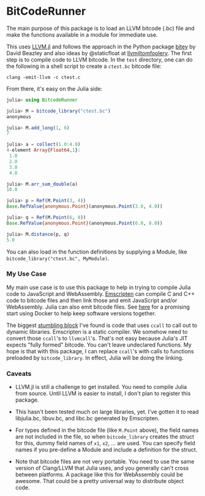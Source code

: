 # BitCodeRunner

The main purpose of this package is to load an LLVM bitcode (.bc) file and make the functions available in a module for immediate use. 

This uses [LLVM.jl](https://github.com/maleadt/LLVM.jl) and follows the approach in the Python package [bitey](https://github.com/dabeaz/bitey) by David Beazley and also ideas by @staticfloat at [llvmjltomfoolery](https://github.com/staticfloat/llvmjltomfoolery). 
The first step is to compile code to LLVM bitcode. 
In the `test` directory, one can do the following in a shell script to create a `ctest.bc` bitcode file:

```
clang -emit-llvm -c ctest.c
```
From there, it's easy on the Julia side:

```julia
julia> using BitcodeRunner

julia> M = bitcode_library("ctest.bc")
anonymous

julia> M.add_long(1, 6)
7

julia> a = collect(1.0:4.0)
4-element Array{Float64,1}:
 1.0
 2.0
 3.0
 4.0

julia> M.arr_sum_double(a)
10.0

julia> p = Ref(M.Point(3, 4))
Base.RefValue{anonymous.Point}(anonymous.Point(3.0, 4.0))

julia> q = Ref(M.Point(6, 8))
Base.RefValue{anonymous.Point}(anonymous.Point(6.0, 8.0))

julia> M.distance(p, q)
5.0
```

You can also load in the function definitions by supplying a Module, like `bitcode_library("ctest.bc", MyModule)`.

### My Use Case

My main use case is to use this package to help in trying to compile Julia code to JavaScript and WebAssembly. 
[Emscripten](http://emscripten.org/) can compile C and C++ code to bitcode files and then link those and emit JavaScript and/or WebAssembly. Julia can also emit bitcode files. See [here](https://github.com/tshort/jl2js-dock) for a promising start using Docker to help keep software versions together. 

The biggest [stumbling block](https://github.com/tshort/jl2js-dock/issues/1) I've found is code that uses `ccall` to call out to dynamic libraries. 
Emscripten is a static compiler. We somehow need to convert those `ccall`'s to `llvmcall`'s. 
That's not easy because Julia's JIT expects "fully formed" bitcode. 
You can't leave undeclared functions. 
My hope is that with this package, I can replace `ccall`'s with calls to functions preloaded by `bitcode_library`.
In effect, Julia will be doing the linking. 


### Caveats

* LLVM.jl is still a challenge to get installed. You need to compile Julia from source. Until LLVM is easier to install, I don't plan to register this package.

* This hasn't been tested much on large libraries, yet. I've gotten it to read libjulia.bc, libuv.bc, and libc.bc generated by Emscripten.

* For types defined in the bitcode file (like `M.Point` above), the field names are not included in the file, so when `bitcode_library` creates the struct for this, dummy field names of `x1`, `x2`, ... are used. You can specify field names if you pre-define a Module and include a definition for the struct.

* Note that bitcode files are not very portable. You need to use the same version of Clang/LLVM that Julia uses, and you generally can't cross between platforms. A package like this for WebAssembly could be awesome. That could be a pretty universal way to distribute object code.
